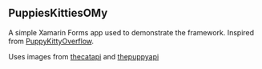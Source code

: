 ## PuppiesKittiesOMy

A simple Xamarin Forms app used to demonstrate the framework. Inspired from [PuppyKittyOverflow](https://github.com/jamesmontemagno/PuppyKittyOverflow).

Uses images from [thecatapi](http://thecatapi.com) and [thepuppyapi](http://www.thepuppyapi.com)